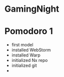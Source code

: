 # GamingNight

# Pomodoro 1
- first model
- installed WebStorm
- installed Warp
- initialized Nx repo
- initialized git
- 

